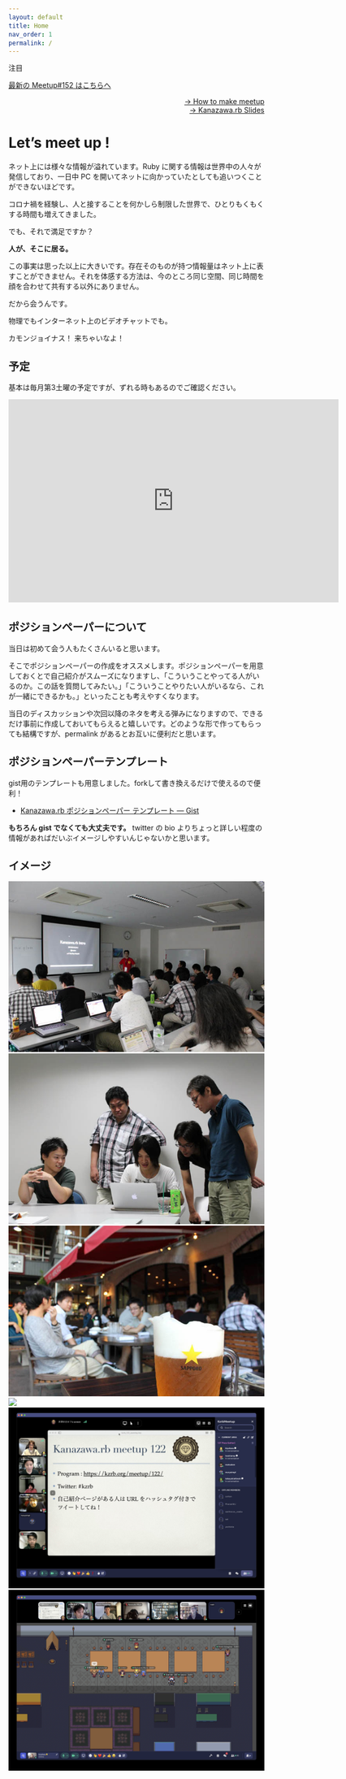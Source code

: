 ```yaml
---
layout: default
title: Home
nav_order: 1
permalink: /
---
```

<div>
  <p class="d-inline-block label label-red ml-0">注目</p>
  <a href="/152" class="home__latest-meetup-link">
    最新の Meetup#152 はこちらへ
  </a>
</div>

<p style="text-align: right;">
  <a href="./howto-make-meetup">→ How to make meetup</a>
  <br>
  <a href="./slides">→ Kanazawa.rb Slides</a>
</p>

Let’s meet up !
===============

ネット上には様々な情報が溢れています。Ruby
に関する情報は世界中の人々が発信しており、一日中 PC
を開いてネットに向かっていたとしても追いつくことができないほどです。

コロナ禍を経験し、人と接することを何かしら制限した世界で、ひとりもくもくする時間も増えてきました。

でも、それで満足ですか？

**人が、そこに居る。**

この事実は思った以上に大きいです。存在そのものが持つ情報量はネット上に表すことができません。それを体感する方法は、今のところ同じ空間、同じ時間を顔を合わせて共有する以外にありません。

だから会うんです。

物理でもインターネット上のビデオチャットでも。

カモンジョイナス！ 来ちゃいなよ！

予定
----

基本は毎月第3土曜の予定ですが、ずれる時もあるのでご確認ください。

<iframe src="https://www.google.com/calendar/embed?height=600&amp;wkst=1&amp;bgcolor=%23FFFFFF&amp;src=b5bhu4mdb4me2g5d2ephdsvnbk%40group.calendar.google.com&amp;color=%231B887A&amp;ctz=Asia%2FTokyo" style=" border-width:0 " width="650" height="400" frameborder="0" scrolling="no">
</iframe>

ポジションペーパーについて
--------------------------

当日は初めて会う人もたくさんいると思います。

そこでポジションペーパーの作成をオススメします。ポジションペーパーを用意しておくとで自己紹介がスムーズになりますし、「こういうことやってる人がいるのか。この話を質問してみたい。」「こういうことやりたい人がいるなら、これが一緒にできるかも。」といったことも考えやすくなります。

当日のディスカッションや次回以降のネタを考える弾みになりますので、できるだけ事前に作成しておいてもらえると嬉しいです。どのような形で作ってもらっても結構ですが、permalink
があるとお互いに便利だと思います。

ポジションペーパーテンプレート
------------------------------

gist用のテンプレートも用意しました。forkして書き換えるだけで使えるので便利！

* [Kanazawa.rb ポジションペーパー テンプレート — Gist](https://gist.github.com/5a523ec3180002229a32)

**もちろん gist でなくても大丈夫です。** twitter の bio
よりちょっと詳しい程度の情報があればだいぶイメージしやすいんじゃないかと思います。

イメージ
--------

![](./images/pic_01.jpg)
![](./images/pic_02.jpg)
![](./images/pic_03.jpg)
![](./images/offline_lt.jpeg)
![](./images/online_intro.jpg)
![](./images/online_gather.jpg)
